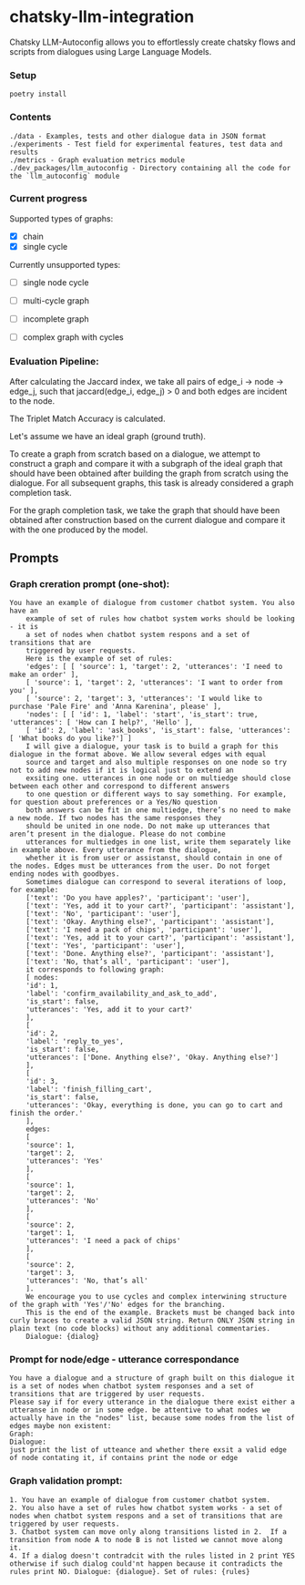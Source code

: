 # chatsky-llm-integration
Chatsky LLM-Autoconfig allows you to effortlessly create chatsky flows and scripts from dialogues using Large Language Models.

### Setup
```
poetry install
```

### Contents
```
./data - Examples, tests and other dialogue data in JSON format
./experiments - Test field for experimental features, test data and results
./metrics - Graph evaluation metrics module
./dev_packages/llm_autoconfig - Directory containing all the code for the `llm_autoconfig` module
```

### Current progress
Supported types of graphs:
  - [x]  chain
  - [x]  single cycle

Currently unsupported types:
  - [ ]  single node cycle
  - [ ]  multi-cycle graph
  - [ ]  incomplete graph
  - [ ]  complex graph with cycles


### Evaluation Pipeline:

After calculating the Jaccard index, we take all pairs of edge_i -> node -> edge_j, such that jaccard(edge_i, edge_j) > 0 and both edges are incident to the node.

The Triplet Match Accuracy is calculated.

Let's assume we have an ideal graph (ground truth).

To create a graph from scratch based on a dialogue, we attempt to construct a graph and compare it with a subgraph of the ideal graph that should have been obtained after building the graph from scratch using the dialogue. For all subsequent graphs, this task is already considered a graph completion task.

For the graph completion task, we take the graph that should have been obtained after construction based on the current dialogue and compare it with the one produced by the model.

## Prompts

### Graph creration prompt (one-shot): 

```
You have an example of dialogue from customer chatbot system. You also have an 
    example of set of rules how chatbot system works should be looking - it is 
    a set of nodes when chatbot system respons and a set of transitions that are 
    triggered by user requests. 
    Here is the example of set of rules: 
    'edges': [ [ 'source': 1, 'target': 2, 'utterances': 'I need to make an order' ], 
    [ 'source': 1, 'target': 2, 'utterances': 'I want to order from you' ], 
    [ 'source': 2, 'target': 3, 'utterances': 'I would like to purchase 'Pale Fire' and 'Anna Karenina', please' ], 
    'nodes': [ [ 'id': 1, 'label': 'start', 'is_start': true, 'utterances': [ 'How can I help?', 'Hello' ], 
    [ 'id': 2, 'label': 'ask_books', 'is_start': false, 'utterances': [ 'What books do you like?'] ] 
    I will give a dialogue, your task is to build a graph for this dialogue in the format above. We allow several edges with equal 
    source and target and also multiple responses on one node so try not to add new nodes if it is logical just to extend an 
    exsiting one. utterances in one node or on multiedge should close between each other and correspond to different answers 
    to one question or different ways to say something. For example, for question about preferences or a Yes/No question 
    both answers can be fit in one multiedge, there’s no need to make a new node. If two nodes has the same responses they 
    should be united in one node. Do not make up utterances that aren’t present in the dialogue. Please do not combine 
    utterances for multiedges in one list, write them separately like in example above. Every utterance from the dialogue, 
    whether it is from user or assistanst, should contain in one of the nodes. Edges must be utterances from the user. Do not forget ending nodes with goodbyes. 
    Sometimes dialogue can correspond to several iterations of loop, for example: 
    ['text': 'Do you have apples?', 'participant': 'user'], 
    ['text': 'Yes, add it to your cart?', 'participant': 'assistant'], 
    ['text': 'No', 'participant': 'user'], 
    ['text': 'Okay. Anything else?', 'participant': 'assistant'], 
    ['text': 'I need a pack of chips', 'participant': 'user'], 
    ['text': 'Yes, add it to your cart?', 'participant': 'assistant'], 
    ['text': 'Yes', 'participant': 'user'], 
    ['text': 'Done. Anything else?', 'participant': 'assistant'], 
    ['text': 'No, that’s all', 'participant': 'user'], 
    it corresponds to following graph: 
    [ nodes: 
    'id': 1, 
    'label': 'confirm_availability_and_ask_to_add', 
    'is_start': false, 
    'utterances': 'Yes, add it to your cart?' 
    ], 
    [ 
    'id': 2, 
    'label': 'reply_to_yes', 
    'is_start': false, 
    'utterances': ['Done. Anything else?', 'Okay. Anything else?'] 
    ], 
    [ 
    'id': 3, 
    'label': 'finish_filling_cart', 
    'is_start': false, 
    'utterances': 'Okay, everything is done, you can go to cart and finish the order.' 
    ], 
    edges: 
    [ 
    'source': 1, 
    'target': 2, 
    'utterances': 'Yes' 
    ], 
    [ 
    'source': 1, 
    'target': 2, 
    'utterances': 'No' 
    ], 
    [ 
    'source': 2, 
    'target': 1, 
    'utterances': 'I need a pack of chips' 
    ], 
    [ 
    'source': 2, 
    'target': 3, 
    'utterances': 'No, that’s all' 
    ]. 
    We encourage you to use cycles and complex interwining structure of the graph with 'Yes'/'No' edges for the branching.
    This is the end of the example. Brackets must be changed back into curly braces to create a valid JSON string. Return ONLY JSON string in plain text (no code blocks) without any additional commentaries.
    Dialogue: {dialog}
```

### Prompt for node/edge - utterance correspondance

```
You have a dialogue and a structure of graph built on this dialogue it is a set of nodes when chatbot system responses and a set of transitions that are triggered by user requests. 
Please say if for every utterance in the dialogue there exist either a utteranse in node or in some edge. be attentive to what nodes we actually have in the "nodes" list, because some nodes from the list of edges maybe non existent:
Graph: 
Dialogue:
just print the list of utteance and whether there exsit a valid edge of node contating it, if contains print the node or edge
```
### Graph validation prompt:

```
1. You have an example of dialogue from customer chatbot system.
2. You also have a set of rules how chatbot system works - a set of nodes when chatbot system respons and a set of transitions that are triggered by user requests.
3. Chatbot system can move only along transitions listed in 2.  If a transition from node A to node B is not listed we cannot move along it.
4. If a dialog doesn't contradcit with the rules listed in 2 print YES otherwise if such dialog could'nt happen because it contradicts the rules print NO. Dialogue: {dialogue}. Set of rules: {rules}
```
